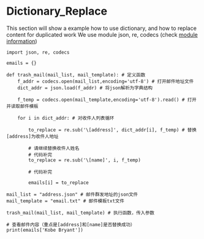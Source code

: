 # Dictionary_Replace
This section will show a example how to use dictionary, and how to replace content for duplicated work
We use module json, re, codecs (check [module information](1_Module.md))

```
import json, re, codecs

emails = {}

def trash_mail(mail_list, mail_template): # 定义函数
    f_addr = codecs.open(mail_list,encoding='utf-8') # 打开邮件地址文件
    dict_addr = json.load(f_addr) # 将json解析为字典结构

    f_temp = codecs.open(mail_template,encoding='utf-8').read() # 打开并读取邮件模板

    for i in dict_addr: # 对收件人列表循环

        to_replace = re.sub('\[address]', dict_addr[i], f_temp) # 替换[address]为收件人地址

        # 请继续替换收件人姓名
        # 代码补完
        to_replace = re.sub('\[name]', i, f_temp) 

        # 代码补完

        emails[i] = to_replace

mail_list = "address.json" # 邮件群发地址的json文件
mail_template = "email.txt" # 邮件模板txt文件

trash_mail(mail_list, mail_template) # 执行函数，传入参数

# 查看邮件内容（重点是[address]和[name]是否替换成功）
print(emails['Kobe Bryant'])
```
